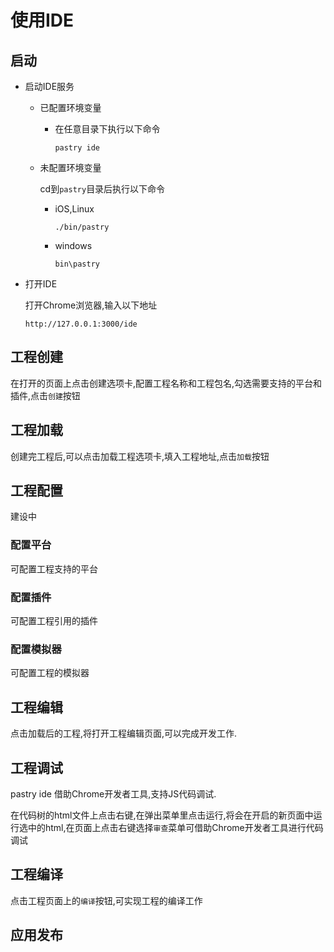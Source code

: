 # 使用IDE

## 启动

* 启动IDE服务

  * 已配置环境变量

    * 在任意目录下执行以下命令

          pastry ide

  * 未配置环境变量

    cd到`pastry`目录后执行以下命令

    * iOS,Linux

          ./bin/pastry

    * windows

          bin\pastry

* 打开IDE

  打开Chrome浏览器,输入以下地址

      http://127.0.0.1:3000/ide

## 工程创建

在打开的页面上点击创建选项卡,配置工程名称和工程包名,勾选需要支持的平台和插件,点击`创建`按钮

## 工程加载

创建完工程后,可以点击加载工程选项卡,填入工程地址,点击`加载`按钮

## 工程配置

建设中

### 配置平台

可配置工程支持的平台

### 配置插件

可配置工程引用的插件

### 配置模拟器

可配置工程的模拟器

## 工程编辑

点击加载后的工程,将打开工程编辑页面,可以完成开发工作.

## 工程调试

pastry ide 借助Chrome开发者工具,支持JS代码调试.

在代码树的html文件上点击右键,在弹出菜单里点击运行,将会在开启的新页面中运行选中的html,在页面上点击右键选择`审查`菜单可借助Chrome开发者工具进行代码调试

## 工程编译

点击工程页面上的`编译`按钮,可实现工程的编译工作

## 应用发布

